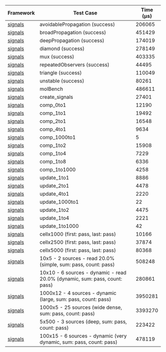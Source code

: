 | Framework | Test Case | Time (μs) |
| --- | --- | --- |
| [signals](https://github.com/rodydavis/signals.dart) | avoidablePropagation (success) | 206065 |
| [signals](https://github.com/rodydavis/signals.dart) | broadPropagation (success) | 451429 |
| [signals](https://github.com/rodydavis/signals.dart) | deepPropagation (success) | 174019 |
| [signals](https://github.com/rodydavis/signals.dart) | diamond (success) | 278149 |
| [signals](https://github.com/rodydavis/signals.dart) | mux (success) | 403335 |
| [signals](https://github.com/rodydavis/signals.dart) | repeatedObservers (success) | 44495 |
| [signals](https://github.com/rodydavis/signals.dart) | triangle (success) | 110049 |
| [signals](https://github.com/rodydavis/signals.dart) | unstable (success) | 80261 |
| [signals](https://github.com/rodydavis/signals.dart) | molBench | 486611 |
| [signals](https://github.com/rodydavis/signals.dart) | create_signals | 27401 |
| [signals](https://github.com/rodydavis/signals.dart) | comp_0to1 | 12190 |
| [signals](https://github.com/rodydavis/signals.dart) | comp_1to1 | 19492 |
| [signals](https://github.com/rodydavis/signals.dart) | comp_2to1 | 16548 |
| [signals](https://github.com/rodydavis/signals.dart) | comp_4to1 | 9634 |
| [signals](https://github.com/rodydavis/signals.dart) | comp_1000to1 | 5 |
| [signals](https://github.com/rodydavis/signals.dart) | comp_1to2 | 15908 |
| [signals](https://github.com/rodydavis/signals.dart) | comp_1to4 | 7229 |
| [signals](https://github.com/rodydavis/signals.dart) | comp_1to8 | 6336 |
| [signals](https://github.com/rodydavis/signals.dart) | comp_1to1000 | 4258 |
| [signals](https://github.com/rodydavis/signals.dart) | update_1to1 | 8886 |
| [signals](https://github.com/rodydavis/signals.dart) | update_2to1 | 4478 |
| [signals](https://github.com/rodydavis/signals.dart) | update_4to1 | 2220 |
| [signals](https://github.com/rodydavis/signals.dart) | update_1000to1 | 22 |
| [signals](https://github.com/rodydavis/signals.dart) | update_1to2 | 4475 |
| [signals](https://github.com/rodydavis/signals.dart) | update_1to4 | 2221 |
| [signals](https://github.com/rodydavis/signals.dart) | update_1to1000 | 42 |
| [signals](https://github.com/rodydavis/signals.dart) | cellx1000 (first: pass, last: pass) | 10166 |
| [signals](https://github.com/rodydavis/signals.dart) | cellx2500 (first: pass, last: pass) | 37874 |
| [signals](https://github.com/rodydavis/signals.dart) | cellx5000 (first: pass, last: pass) | 80368 |
| [signals](https://github.com/rodydavis/signals.dart) | 10x5 - 2 sources - read 20.0% (simple, sum: pass, count: pass) | 508248 |
| [signals](https://github.com/rodydavis/signals.dart) | 10x10 - 6 sources - dynamic - read 20.0% (dynamic, sum: pass, count: pass) | 280861 |
| [signals](https://github.com/rodydavis/signals.dart) | 1000x12 - 4 sources - dynamic (large, sum: pass, count: pass) | 3950281 |
| [signals](https://github.com/rodydavis/signals.dart) | 1000x5 - 25 sources (wide dense, sum: pass, count: pass) | 3393270 |
| [signals](https://github.com/rodydavis/signals.dart) | 5x500 - 3 sources (deep, sum: pass, count: pass) | 223422 |
| [signals](https://github.com/rodydavis/signals.dart) | 100x15 - 6 sources - dynamic (very dynamic, sum: pass, count: pass) | 478119 |

